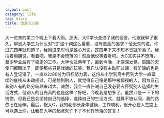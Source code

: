 ```yaml
---
layout: post
category: life
tag: diary
title: 堕落的天使
---
```




大一进来的第二个晚上下着大雨。那天，大C学长走进了我的宿舍。他跟我聊了很久，聊到大学生为什么对“过”这个词这么看重，没有更高的追求？他无奈的说，你过完四年就知道了，我刚进来时也是雄心万丈，这四年下来不知不觉就堕落了。我拍着胸脯说，看着吧，我是不会堕落的！然后他说等着看吧。大C其实并不堕落，至少毕业后有了稳定的工作。大学快过两年了，直到今晚，才深深发觉，周围的天使们都黯淡了，即便那些只是戏谑的玩笑。我自认没有主动旷过课，有旷课的也是有人登记错了，一直以过80分为目标努力着，这份从小学到高中再到大学一直延续的底线从未动摇过，可是想到别人，就觉得自己像是那种被鄙视的人，因为自己和别人有的路分歧越来越大。诚然，我会一直告诫自己没必要去怀疑别人选择的生活方式，但别人的目光真的也是这样？好吧，今晚我是想多了。虽然只是一下下的恍惚，但我还是会坚持自己的选择，选择自己的生活方式，就算不被认同，我的路依旧在延伸。最后，祝大C，我的老部长身体健康，工作顺利，很开心在人生路上可以遇上你，让我在大学的起点就许下了不允许堕落的誓言！
